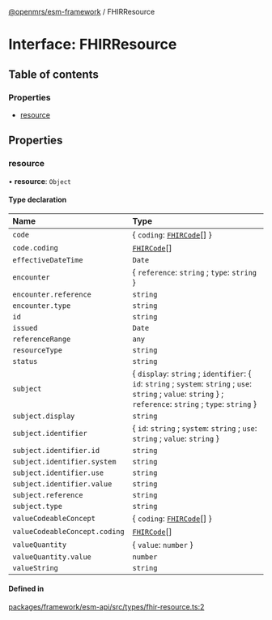 [@openmrs/esm-framework](../API.md) / FHIRResource

# Interface: FHIRResource

## Table of contents

### Properties

- [resource](FHIRResource.md#resource)

## Properties

### resource

• **resource**: `Object`

#### Type declaration

| Name | Type |
| :------ | :------ |
| `code` | { `coding`: [`FHIRCode`](FHIRCode.md)[]  } |
| `code.coding` | [`FHIRCode`](FHIRCode.md)[] |
| `effectiveDateTime` | `Date` |
| `encounter` | { `reference`: `string` ; `type`: `string`  } |
| `encounter.reference` | `string` |
| `encounter.type` | `string` |
| `id` | `string` |
| `issued` | `Date` |
| `referenceRange` | `any` |
| `resourceType` | `string` |
| `status` | `string` |
| `subject` | { `display`: `string` ; `identifier`: { `id`: `string` ; `system`: `string` ; `use`: `string` ; `value`: `string`  } ; `reference`: `string` ; `type`: `string`  } |
| `subject.display` | `string` |
| `subject.identifier` | { `id`: `string` ; `system`: `string` ; `use`: `string` ; `value`: `string`  } |
| `subject.identifier.id` | `string` |
| `subject.identifier.system` | `string` |
| `subject.identifier.use` | `string` |
| `subject.identifier.value` | `string` |
| `subject.reference` | `string` |
| `subject.type` | `string` |
| `valueCodeableConcept` | { `coding`: [`FHIRCode`](FHIRCode.md)[]  } |
| `valueCodeableConcept.coding` | [`FHIRCode`](FHIRCode.md)[] |
| `valueQuantity` | { `value`: `number`  } |
| `valueQuantity.value` | `number` |
| `valueString` | `string` |

#### Defined in

[packages/framework/esm-api/src/types/fhir-resource.ts:2](https://github.com/kirwea/openmrs-esm-core/blob/main/packages/framework/esm-api/src/types/fhir-resource.ts#L2)
